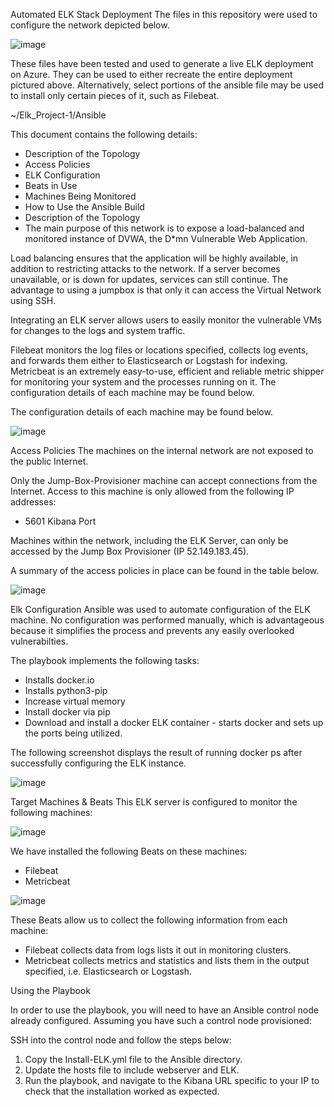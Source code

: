 Automated ELK Stack Deployment
The files in this repository were used to configure the network depicted below.

![image](https://user-images.githubusercontent.com/78322958/120876818-a3377480-c578-11eb-86ce-b0fea54ca8b2.png)


These files have been tested and used to generate a live ELK deployment on Azure. They can be used to either recreate the entire deployment pictured above. Alternatively, select portions of the ansible file may be used to install only certain pieces of it, such as Filebeat.

~/Elk_Project-1/Ansible

This document contains the following details:

* Description of the Topology
* Access Policies
* ELK Configuration
* Beats in Use
* Machines Being Monitored
* How to Use the Ansible Build
* Description of the Topology
* The main purpose of this network is to expose a load-balanced and monitored instance of DVWA, the D*mn Vulnerable Web Application.

Load balancing ensures that the application will be highly available, in addition to restricting attacks to the network. If a server becomes unavailable, or is down for updates, services can still continue. The advantage to using a jumpbox is that only it can access the Virtual Network using SSH.

Integrating an ELK server allows users to easily monitor the vulnerable VMs for changes to the logs and system traffic.

Filebeat monitors the log files or locations specified, collects log events, and forwards them either to Elasticsearch or Logstash for indexing.
Metricbeat is an extremely easy-to-use, efficient and reliable metric shipper for monitoring your system and the processes running on it. The configuration details of each machine may be found below.

The configuration details of each machine may be found below. 

![image](https://user-images.githubusercontent.com/78322958/120878735-eea35000-c583-11eb-965a-ae5f377aa6b2.png)

Access Policies
The machines on the internal network are not exposed to the public Internet.

Only the Jump-Box-Provisioner machine can accept connections from the Internet. Access to this machine is only allowed from the following IP addresses: 

* 5601 Kibana Port
 
Machines within the network, including the ELK Server, can only be accessed by the Jump Box Provisioner (IP 52.149.183.45).

A summary of the access policies in place can be found in the table below.

![image](https://user-images.githubusercontent.com/78322958/120878783-50fc5080-c584-11eb-9394-925242704055.png)

Elk Configuration
Ansible was used to automate configuration of the ELK machine. No configuration was performed manually, which is advantageous because it simplifies the process and prevents any easily overlooked vulnerabilties.

The playbook implements the following tasks:

* Installs docker.io
* Installs python3-pip
* Increase virtual memory
* Install docker via pip
* Download and install a docker ELK container - starts docker and sets up the ports being utilized.

The following screenshot displays the result of running docker ps after successfully configuring the ELK instance.

![image](https://user-images.githubusercontent.com/78322958/120878272-e0a00000-c580-11eb-9b1c-44fcf879878b.png)


Target Machines & Beats
This ELK server is configured to monitor the following machines:

![image](https://user-images.githubusercontent.com/78322958/120878823-8acd5700-c584-11eb-8f74-35a8c345678d.png)

We have installed the following Beats on these machines:

* Filebeat
* Metricbeat

![image](https://user-images.githubusercontent.com/78322958/120878829-94ef5580-c584-11eb-83f7-8b5727f39f52.png)

These Beats allow us to collect the following information from each machine:

* Filebeat collects data from logs lists it out in monitoring clusters. 
* Metricbeat collects metrics and statistics and lists them in the output specified, i.e. Elasticsearch or Logstash.

Using the Playbook

In order to use the playbook, you will need to have an Ansible control node already configured. Assuming you have such a control node provisioned:

SSH into the control node and follow the steps below:

1. Copy the Install-ELK.yml file to the Ansible directory. 
2. Update the hosts file to include webserver and ELK.
3. Run the playbook, and navigate to the Kibana URL specific to your IP to check that the installation worked as expected.
